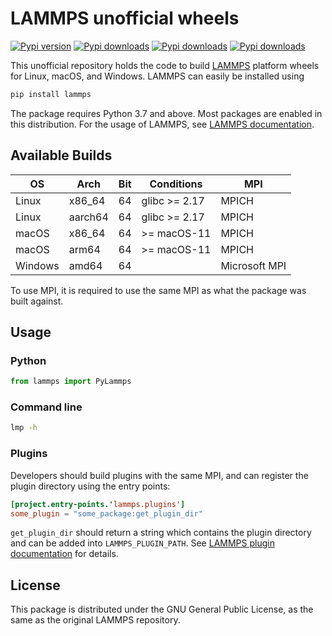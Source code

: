 # LAMMPS unofficial wheels

[![Pypi version](https://img.shields.io/pypi/v/lammps)](https://pypi.org/project/lammps/)
[![Pypi downloads](https://img.shields.io/pypi/dm/lammps)](https://pypi.org/project/lammps/)
[![Pypi downloads](https://img.shields.io/pypi/dw/lammps)](https://pypi.org/project/lammps/)
[![Pypi downloads](https://img.shields.io/pypi/dd/lammps)](https://pypi.org/project/lammps/)

This unofficial repository holds the code to build [LAMMPS](https://www.lammps.org/) platform wheels for Linux, macOS, and Windows. LAMMPS can easily be installed using

```sh
pip install lammps
```

The package requires Python 3.7 and above. Most packages are enabled in this distribution. For the usage of LAMMPS, see [LAMMPS documentation](https://docs.lammps.org/).

## Available Builds

| OS      | Arch    | Bit | Conditions     | MPI           | 
| ------- | ------- | --- | -------------- | ------------- |
| Linux   | x86_64  | 64  | glibc >= 2.17  | MPICH         | 
| Linux   | aarch64 | 64  | glibc >= 2.17  | MPICH         |
| macOS   | x86_64  | 64  | >= macOS-11    | MPICH         | 
| macOS   | arm64   | 64  | >= macOS-11    | MPICH         |  
| Windows | amd64   | 64  |                | Microsoft MPI |

To use MPI, it is required to use the same MPI as what the package was built against.

## Usage

### Python

```py
from lammps import PyLammps
```

### Command line

```sh
lmp -h
```

### Plugins

Developers should build plugins with the same MPI, and can register the plugin directory using the entry points:

```toml
[project.entry-points.'lammps.plugins']
some_plugin = "some_package:get_plugin_dir"
```

`get_plugin_dir` should return a string which contains the plugin directory and can be added into `LAMMPS_PLUGIN_PATH`. See [LAMMPS plugin documentation](https://docs.lammps.org/plugin.html) for details.

## License

This package is distributed under the GNU General Public License, as the same as the original LAMMPS repository.

